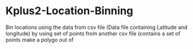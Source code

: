 # Kplus2-Location-Binning

Bin locations using the data from csv file (Data file containing Latitude and longitude)
by using set of points from another csv file (contains a set of points make a polygo out of 
